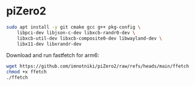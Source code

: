 # piZero2

```bash
sudo apt install -y git cmake gcc g++ pkg-config \
    libpci-dev libjson-c-dev libxcb-randr0-dev \
    libxcb-util-dev libxcb-composite0-dev libwayland-dev \
    libx11-dev libxrandr-dev
```
Download and run fastfetch for arm6:
```bash
wget https://github.com/imnotniki/piZero2/raw/refs/heads/main/ffetch
chmod +x ffetch
./ffetch
```
